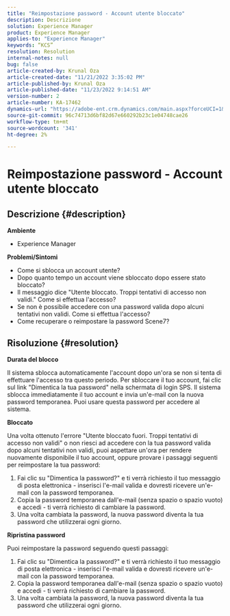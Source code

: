 ```yaml
---
title: "Reimpostazione password - Account utente bloccato"
description: Descrizione
solution: Experience Manager
product: Experience Manager
applies-to: "Experience Manager"
keywords: “KCS”
resolution: Resolution
internal-notes: null
bug: false
article-created-by: Krunal Oza
article-created-date: "11/21/2022 3:35:02 PM"
article-published-by: Krunal Oza
article-published-date: "11/23/2022 9:14:51 AM"
version-number: 2
article-number: KA-17462
dynamics-url: "https://adobe-ent.crm.dynamics.com/main.aspx?forceUCI=1&pagetype=entityrecord&etn=knowledgearticle&id=410ae80a-b269-ed11-9561-6045bd006268"
source-git-commit: 96c74713d6bf82d67e660292b23c1e04748cae26
workflow-type: tm+mt
source-wordcount: '341'
ht-degree: 2%

---
```


# Reimpostazione password - Account utente bloccato

## Descrizione {#description}

<b>Ambiente</b>
- Experience Manager



<b>Problemi/Sintomi</b>
- Come si sblocca un account utente?
- Dopo quanto tempo un account viene sbloccato dopo essere stato bloccato?
- Il messaggio dice &quot;Utente bloccato. Troppi tentativi di accesso non validi.&quot; Come si effettua l&#39;accesso?
- Se non è possibile accedere con una password valida dopo alcuni tentativi non validi. Come si effettua l&#39;accesso?
- Come recuperare o reimpostare la password Scene7?



## Risoluzione {#resolution}


<b>Durata del blocco</b>

Il sistema sblocca automaticamente l&#39;account dopo un&#39;ora se non si tenta di effettuare l&#39;accesso tra questo periodo. Per sbloccare il tuo account, fai clic sul link &quot;Dimentica la tua password&quot; nella schermata di login SPS. Il sistema sblocca immediatamente il tuo account e invia un&#39;e-mail con la nuova password temporanea. Puoi usare questa password per accedere al sistema.



<b>Bloccato</b>

Una volta ottenuto l&#39;errore &quot;Utente bloccato fuori. Troppi tentativi di accesso non validi&quot; o non riesci ad accedere con la tua password valida dopo alcuni tentativi non validi, puoi aspettare un&#39;ora per rendere nuovamente disponibile il tuo account, oppure provare i passaggi seguenti per reimpostare la tua password:
1. Fai clic su &quot;Dimentica la password?&quot; e ti verrà richiesto il tuo messaggio di posta elettronica - inserisci l&#39;e-mail valida e dovresti ricevere un&#39;e-mail con la password temporanea.
2. Copia la password temporanea dall&#39;e-mail (senza spazio o spazio vuoto) e accedi - ti verrà richiesto di cambiare la password.
3. Una volta cambiata la password, la nuova password diventa la tua password che utilizzerai ogni giorno.

<b>Ripristina password</b>

Puoi reimpostare la password seguendo questi passaggi:

1. Fai clic su &quot;Dimentica la password?&quot; e ti verrà richiesto il tuo messaggio di posta elettronica - inserisci l&#39;e-mail valida e dovresti ricevere un&#39;e-mail con la password temporanea.
2. Copia la password temporanea dall&#39;e-mail (senza spazio o spazio vuoto) e accedi - ti verrà richiesto di cambiare la password.
3. Una volta cambiata la password, la nuova password diventa la tua password che utilizzerai ogni giorno.

